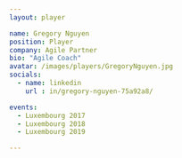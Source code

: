 ```yaml
---
layout: player

name: Gregory Nguyen
position: Player
company: Agile Partner
bio: "Agile Coach"
avatar: /images/players/GregoryNguyen.jpg
socials:
  - name: linkedin
    url : in/gregory-nguyen-75a92a8/

events:
  - Luxembourg 2017
  - Luxembourg 2018
  - Luxembourg 2019

---
```

